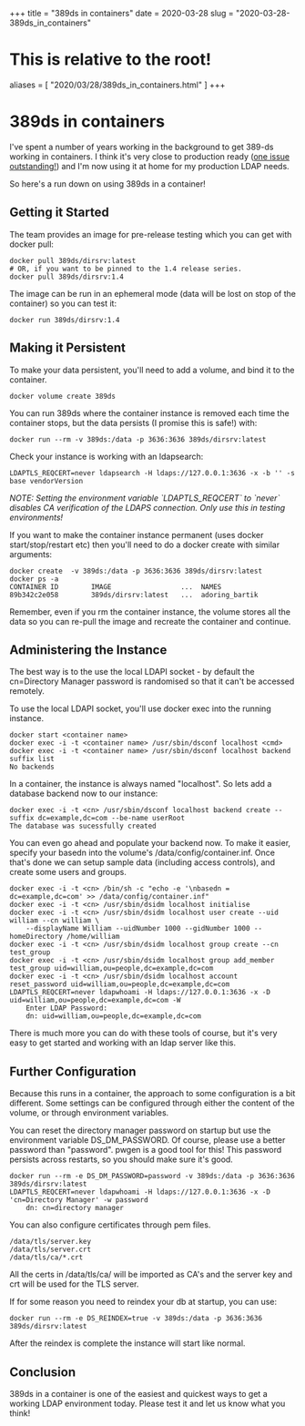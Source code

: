 +++
title = "389ds in containers"
date = 2020-03-28
slug = "2020-03-28-389ds_in_containers"
# This is relative to the root!
aliases = [ "2020/03/28/389ds_in_containers.html" ]
+++
# 389ds in containers

I\'ve spent a number of years working in the background to get 389-ds
working in containers. I think it\'s very close to production ready
([one issue outstanding!](https://pagure.io/389-ds-base/issue/50989))
and I\'m now using it at home for my production LDAP needs.

So here\'s a run down on using 389ds in a container!

## Getting it Started

The team provides an image for pre-release testing which you can get
with docker pull:

    docker pull 389ds/dirsrv:latest
    # OR, if you want to be pinned to the 1.4 release series.
    docker pull 389ds/dirsrv:1.4

The image can be run in an ephemeral mode (data will be lost on stop of
the container) so you can test it:

    docker run 389ds/dirsrv:1.4

## Making it Persistent

To make your data persistent, you\'ll need to add a volume, and bind it
to the container.

    docker volume create 389ds

You can run 389ds where the container instance is removed each time the
container stops, but the data persists (I promise this is safe!) with:

    docker run --rm -v 389ds:/data -p 3636:3636 389ds/dirsrv:latest

Check your instance is working with an ldapsearch:

    LDAPTLS_REQCERT=never ldapsearch -H ldaps://127.0.0.1:3636 -x -b '' -s base vendorVersion

*NOTE: Setting the environment variable \`LDAPTLS_REQCERT\` to \`never\`
disables CA verification of the LDAPS connection. Only use this in
testing environments!*

If you want to make the container instance permanent (uses docker
start/stop/restart etc) then you\'ll need to do a docker create with
similar arguments:

    docker create  -v 389ds:/data -p 3636:3636 389ds/dirsrv:latest
    docker ps -a
    CONTAINER ID        IMAGE                 ...  NAMES
    89b342c2e058        389ds/dirsrv:latest   ...  adoring_bartik

Remember, even if you rm the container instance, the volume stores all
the data so you can re-pull the image and recreate the container and
continue.

## Administering the Instance

The best way is to the use the local LDAPI socket - by default the
cn=Directory Manager password is randomised so that it can\'t be
accessed remotely.

To use the local LDAPI socket, you\'ll use docker exec into the running
instance.

    docker start <container name>
    docker exec -i -t <container name> /usr/sbin/dsconf localhost <cmd>
    docker exec -i -t <container name> /usr/sbin/dsconf localhost backend suffix list
    No backends

In a container, the instance is always named \"localhost\". So lets add
a database backend now to our instance:

    docker exec -i -t <cn> /usr/sbin/dsconf localhost backend create --suffix dc=example,dc=com --be-name userRoot
    The database was sucessfully created

You can even go ahead and populate your backend now. To make it easier,
specify your basedn into the volume\'s /data/config/container.inf. Once
that\'s done we can setup sample data (including access controls), and
create some users and groups.

    docker exec -i -t <cn> /bin/sh -c "echo -e '\nbasedn = dc=example,dc=com' >> /data/config/container.inf"
    docker exec -i -t <cn> /usr/sbin/dsidm localhost initialise
    docker exec -i -t <cn> /usr/sbin/dsidm localhost user create --uid william --cn william \
        --displayName William --uidNumber 1000 --gidNumber 1000 --homeDirectory /home/william
    docker exec -i -t <cn> /usr/sbin/dsidm localhost group create --cn test_group
    docker exec -i -t <cn> /usr/sbin/dsidm localhost group add_member test_group uid=william,ou=people,dc=example,dc=com
    docker exec -i -t <cn> /usr/sbin/dsidm localhost account reset_password uid=william,ou=people,dc=example,dc=com
    LDAPTLS_REQCERT=never ldapwhoami -H ldaps://127.0.0.1:3636 -x -D uid=william,ou=people,dc=example,dc=com -W
        Enter LDAP Password:
        dn: uid=william,ou=people,dc=example,dc=com

There is much more you can do with these tools of course, but it\'s very
easy to get started and working with an ldap server like this.

## Further Configuration

Because this runs in a container, the approach to some configuration is
a bit different. Some settings can be configured through either the
content of the volume, or through environment variables.

You can reset the directory manager password on startup but use the
environment variable DS_DM_PASSWORD. Of course, please use a better
password than \"password\". pwgen is a good tool for this! This password
persists across restarts, so you should make sure it\'s good.

    docker run --rm -e DS_DM_PASSWORD=password -v 389ds:/data -p 3636:3636 389ds/dirsrv:latest
    LDAPTLS_REQCERT=never ldapwhoami -H ldaps://127.0.0.1:3636 -x -D 'cn=Directory Manager' -w password
        dn: cn=directory manager

You can also configure certificates through pem files.

    /data/tls/server.key
    /data/tls/server.crt
    /data/tls/ca/*.crt

All the certs in /data/tls/ca/ will be imported as CA\'s and the server
key and crt will be used for the TLS server.

If for some reason you need to reindex your db at startup, you can use:

    docker run --rm -e DS_REINDEX=true -v 389ds:/data -p 3636:3636 389ds/dirsrv:latest

After the reindex is complete the instance will start like normal.

## Conclusion

389ds in a container is one of the easiest and quickest ways to get a
working LDAP environment today. Please test it and let us know what you
think!

